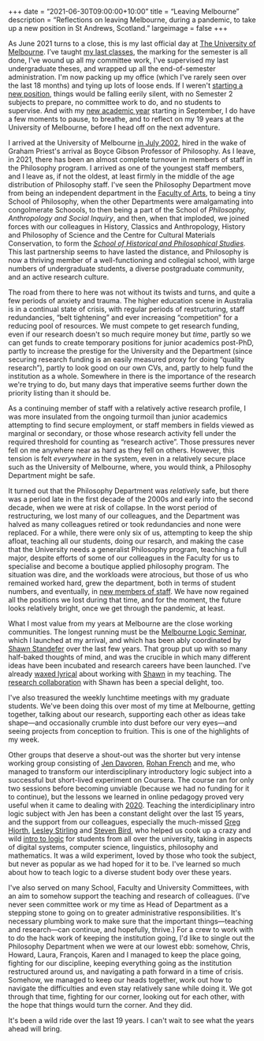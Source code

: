 +++
date = “2021-06-30T09:00:00+10:00”
title = “Leaving Melbourne”
description = “Reflections on leaving Melbourne, during a pandemic, to take up a new position in St Andrews, Scotland.”
largeimage = false
+++

As June 2021 turns to a close, this is my last official day at [The University of Melbourne](https://unimelb.edu.au). I’ve taught [my last classes](https://consequently.org/class/), the marking for the semester is all done, I’ve wound up all my committee work, I've supervised my last undergraduate theses, and wrapped up all the end-of-semester administration. I'm now packing up my office (which I've rarely seen over the last 18 months) and tying up lots of loose ends. If I weren't [starting a new position](https://www.st-andrews.ac.uk/philosophy/news/title-114634-en.php), things would be falling eerily silent, with no Semester 2 subjects to prepare, no committee work to do, and no students to supervise. And with my [new academic year](https://www.st-andrews.ac.uk/semester-dates/2021-2022/) starting in September, I do have a few moments to pause, to breathe, and to reflect on my 19 years at the University of Melbourne, before I head off on the next adventure. 

I arrived at the University of Melbourne [in July 2002](https://consequently.org/news/2002/07/05/arrival/), hired in the wake of Graham Priest's arrival as Boyce Gibson Professor of Philosophy. As I leave, in 2021, there has been an almost complete turnover in members of staff in the Philosophy program. I arrived as one of the youngest staff members, and I leave as, if not the oldest, at least firmly in the middle of the age distribution of Philosophy staff. I've seen the Philosophy Department move from being an independent department in the [Faculty of Arts](https://arts.unimelb.edu.au), to being a tiny School of Philosophy, when the other Departments were amalgamating into congolmerate Schoools, to then being a part of the School of *Philosophy, Anthropology and Social Inquiry*, and then, when that imploded, we joined forces with our colleagues in History, Classics and Anthropology, History and Philosophy of Science and the Centre for Cultural Materials Conservation, to form the *[School of Historical and Philosophical Studies](https://arts.unimelb.edu.au/school-of-historical-and-philosophical-studies)*. This last partnership seems to have lasted the distance, and Philosophy is now a thriving member of a well-functioning and collegial school, with large numbers of undergraduate students, a diverse postgraduate community, and an active research culture.

The road from there to here was not without its twists and turns, and quite a few periods of anxiety and trauma. The higher education scene in Australia is in a continual state of crisis, with regular periods of restructuring, staff redundancies, “belt tightening” and ever increasing “competition” for a reducing pool of resources. We must compete to get research funding, even if our research doesn't so much require money but *time*, partly so we can get funds to create temporary positions for junior academics post-PhD, partly to increase the prestige for the University and the Department (since securing research funding is an easily measured proxy for doing “quality research”), partly to look good on our own CVs, and, partly to help fund the institution as a whole.  Somewhere in there is the importance of the research we're trying to do, but many days that imperative seems further down the priority listing than it should be.

As a continuing member of staff with a relatively active research profile, I was more insulated from the ongoing turmoil than junior academics attempting to find secure employment, or staff members in fields viewed as marginal or secondary, or those whose research activity fell under the required threshold for counting as “research active”. Those pressures never fell on me anywhere near as hard as they fell on others. However, this tension is felt *everywhere* in the system, even in a relatively secure place such as the University of Melbourne, where, you would think, a Philosophy Department might be safe.

It turned out that the Philosophy Department was _relatively_ safe, but there was a period late in the first decade of the 2000s and early into the second decade, when we were at risk of collapse. In the worst period of restructuring, we lost many of our colleagues, and the Department was halved as many colleagues retired or took redundancies and none were replaced. For a while, there were only six of us, attempting to keep the ship afloat, teaching all our students, doing our resarch, and making the case that the University needs a generalist Philosophy program, teaching a full major, despite efforts of some of our colleagues in the Faculty for us to specialise and become a boutique applied philosophy program. The situation was dire, and the workloads were atrocious, but those of us who remained worked hard, grew the department, both in terms of student numbers, and eventually, in [new members of staff](https://arts.unimelb.edu.au/school-of-historical-and-philosophical-studies/discipline-areas/philosophy). We have now regained all the positions we lost during that time, and for the moment, the future looks relatively bright, once we get through the pandemic, at least. 

What I most value from my years at Melbourne are the close working communities. The longest running must be the [Melbourne Logic Seminar](https://blogs.unimelb.edu.au/logic/logic-seminar/), which I launched at my arrival, and which has been ably coordinated by [Shawn Standefer](https://standefer.net) over the last few years. That group put up with so many half-baked thoughts of mind, and was the crucible in which many different ideas have been incubated and research careers have been launched. I've already [waxed lyrical](https://consequently.org/news/2019/teaching-logical-methods/) about working with [Shawn](https://standefer.net) in my teaching. The [research collaboration](https://consequently.org/writing/collection-frames/) with Shawn has been a special delight, too.

I've also treasured the weekly lunchtime meetings with my graduate students. We've been doing this over most of my time at Melbourne, getting together, talking about our research, supporting each other as ideas take shape—and occasionally crumble into dust before our very eyes—and seeing projects from conception to fruition. This is one of the highlights of my week.

Other groups that deserve a shout-out was the shorter but very intense working group consisting of [Jen Davoren](https://people.eng.unimelb.edu.au/davoren/), [Rohan French](http://rohan-french.github.io) and me, who managed to transform our interdisciplinary introductory logic subject into a successful but short-lived experiment on Coursera. The course ran for only two sessions before becoming unviable (because we had no funding  for it to continue), but the lessons we learned in online pedagogy proved very useful when it came to dealing with [2020](https://consequently.org/news/2020/teaching-during-a-pandemic/). Teaching the interdiciplinary intro logic subject with Jen has been a constant delight over the last 15 years, and the support from our colleagues, especially the much-missed [Greg](https://www.math.ucla.edu/~greg/) [Hjorth](https://en.wikipedia.org/wiki/Greg_Hjorth), [Lesley Stirling](https://findanexpert.unimelb.edu.au/profile/13664-lesley-stirling) and [Steven Bird](http://www.stevenbird.net), who helped us cook up a crazy and wild [intro to logic](https://consequently.org/class/2021/unib10002/) for students from all over the university, taking in aspects of digital systems, computer science, linguistics, philosophy and mathematics. It was a wild experiment, loved by those who took the subject, but never as popular as we had hoped for it to be. I've learned so much about how to teach logic to a diverse student body over these years.

I've also served on many School, Faculty and University Committees, with an aim to somehow support the teaching and research of colleagues. (I've never seen committee work or my time as Head of Department as a stepping stone to going on to greater administrative responsibilities. It's necessary plumbing work to make sure that the important things—teaching and research—can continue, and hopefully, thrive.) For a crew to work with to do the hack work of keeping the institution going, I'd like to single out the Philosophy Department when we were at our lowest ebb: somehow, Chris, Howard, Laura, François, Karen and I managed to keep the place going, fighting for our discipline, keeping everything going as the institution restructured around us, and navigating a path forward in a time of crisis. Somehow, we managed to keep our heads together, work out how to navigate the difficulties and even stay relatively sane while doing it. We got through that time, fighting for our corner, looking out for each other, with the hope that things would turn the corner. And they did.

It's been a wild ride over the last 19 years. I can't wait to see what the years ahead will bring. 

